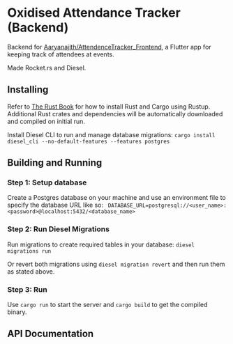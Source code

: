 # Oxidised Attendance Tracker (Backend)

Backend for [Aaryanajith/AttendenceTracker_Frontend](https://github.com/Aaryanajith/AttendenceTracker_Frontend), 
a Flutter app for keeping track of attendees at events.

Made Rocket.rs and Diesel. 

## Installing

Refer to [The Rust Book](https://doc.rust-lang.org/cargo/getting-started/installation.html) for how to install Rust and Cargo using Rustup.
Additional Rust crates and dependencies will be automatically downloaded and compiled on initial run.

Install Diesel CLI to run and manage database migrations:
`cargo install diesel_cli --no-default-features --features postgres`

## Building and Running

### Step 1: Setup database
Create a Postgres database on your machine and use an environment file to specify the database URL like so:
` DATABASE_URL=postgresql://<user_name>:<password>@localhost:5432/<database_name>`

### Step 2: Run Diesel Migrations
Run migrations to create required tables in your database:
`diesel migrations run`

Or revert both migrations using `diesel migration revert`
and then run them as stated above.

### Step 3: Run
Use `cargo run` to start the server and `cargo build` to get the compiled binary.

## API Documentation
